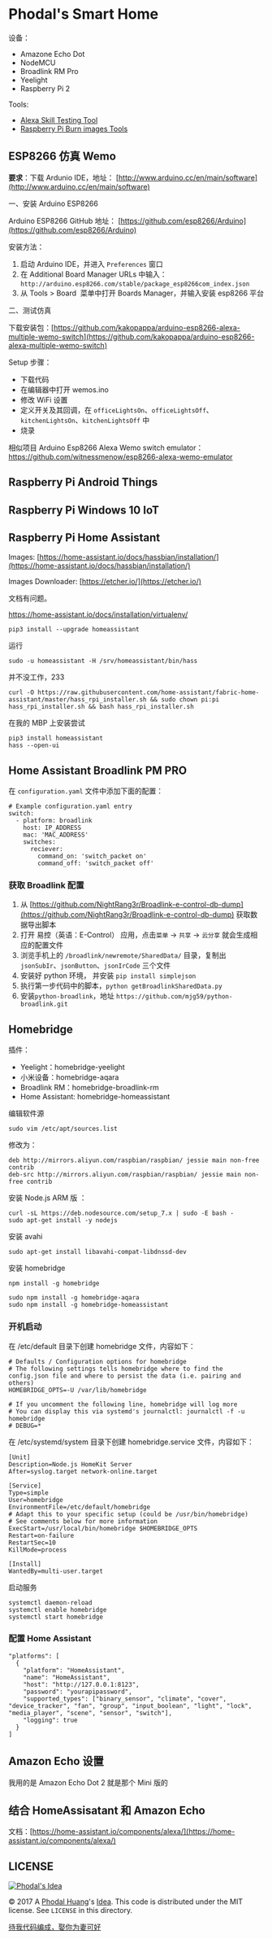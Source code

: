 # Phodal's Smart Home

设备：

 - Amazone Echo Dot
 - NodeMCU
 - Broadlink RM Pro
 - Yeelight
 - Raspberry Pi 2
 
Tools:

 - [Alexa Skill Testing Tool](https://echosim.io/)
 - [Raspberry Pi Burn images Tools](https://etcher.io/)

ESP8266 仿真 Wemo
---

**要求**：下载 Ardunio IDE，地址： [http://www.arduino.cc/en/main/software](http://www.arduino.cc/en/main/software)

一、安装 Arduino ESP8266

Arduino ESP8266 GitHub 地址： [https://github.com/esp8266/Arduino](https://github.com/esp8266/Arduino)

安装方法：

1. 启动 Arduino IDE，并进入 ``Preferences`` 窗口
2. 在 Additional Board Manager URLs 中输入： ``http://arduino.esp8266.com/stable/package_esp8266com_index.json``
3. 从 Tools > Board  菜单中打开 Boards Manager，并输入安装 esp8266 平台

二、测试仿真

下载安装包：[https://github.com/kakopappa/arduino-esp8266-alexa-multiple-wemo-switch](https://github.com/kakopappa/arduino-esp8266-alexa-multiple-wemo-switch)

Setup 步骤：

 - 下载代码
 - 在编辑器中打开 wemos.ino
 - 修改 WiFi 设置
 - 定义开关及其回调，在 ``officeLightsOn``、``officeLightsOff``、``kitchenLightsOn``、``kitchenLightsOff`` 中
 - 烧录

相似项目 Arduino Esp8266 Alexa Wemo switch emulator：https://github.com/witnessmenow/esp8266-alexa-wemo-emulator

Raspberry Pi Android Things
---


Raspberry Pi Windows 10 IoT
---


Raspberry Pi Home Assistant
---

Images: [https://home-assistant.io/docs/hassbian/installation/](https://home-assistant.io/docs/hassbian/installation/)

Images Downloader: [https://etcher.io/](https://etcher.io/)


文档有问题。

https://home-assistant.io/docs/installation/virtualenv/

```
pip3 install --upgrade homeassistant
```

运行

```
sudo -u homeassistant -H /srv/homeassistant/bin/hass
```

并不没工作，233

```
curl -O https://raw.githubusercontent.com/home-assistant/fabric-home-assistant/master/hass_rpi_installer.sh && sudo chown pi:pi hass_rpi_installer.sh && bash hass_rpi_installer.sh
```

在我的 MBP 上安装尝试

```
pip3 install homeassistant
hass --open-ui
```

Home Assistant Broadlink PM PRO
---

在 ``configuration.yaml`` 文件中添加下面的配置：

```
# Example configuration.yaml entry
switch:
  - platform: broadlink
    host: IP_ADDRESS
    mac: 'MAC_ADDRESS'
    switches:
      reciever:
        command_on: 'switch_packet on'
        command_off: 'switch_packet off'
```        

### 获取 Broadlink 配置

1. 从 [https://github.com/NightRang3r/Broadlink-e-control-db-dump](https://github.com/NightRang3r/Broadlink-e-control-db-dump) 获取数据导出脚本
2. 打开 易控（英语：E-Control） 应用，点击``菜单`` -> ``共享`` -> ``云分享`` 就会生成相应的配置文件
3. 浏览手机上的 ``/broadlink/newremote/SharedData/`` 目录，复制出 ``jsonSubIr``、``jsonButton``、``jsonIrCode`` 三个文件
4. 安装好 python 环境， 并安装 ``pip install simplejson``
5. 执行第一步代码中的脚本，``python getBroadlinkSharedData.py``
6. 安装``python-broadlink``，地址 ``https://github.com/mjg59/python-broadlink.git``

Homebridge
---

插件：

 - Yeelight：homebridge-yeelight
 - 小米设备：homebridge-aqara
 - Broadlink RM：homebridge-broadlink-rm 
 - Home Assistant: homebridge-homeassistant

编辑软件源

```
sudo vim /etc/apt/sources.list
```

修改为：

```
deb http://mirrors.aliyun.com/raspbian/raspbian/ jessie main non-free contrib
deb-src http://mirrors.aliyun.com/raspbian/raspbian/ jessie main non-free contrib
```

安装 Node.js ARM 版 ：

```
curl -sL https://deb.nodesource.com/setup_7.x | sudo -E bash -
sudo apt-get install -y nodejs
```

安装 avahi

```
sudo apt-get install libavahi-compat-libdnssd-dev
```

安装 homebridge

```
npm install -g homebridge 
```


```
sudo npm install -g homebridge-aqara
sudo npm install -g homebridge-homeassistant
```

### 开机启动

在 /etc/default 目录下创建 homebridge 文件，内容如下：

```
# Defaults / Configuration options for homebridge
# The following settings tells homebridge where to find the config.json file and where to persist the data (i.e. pairing and others)
HOMEBRIDGE_OPTS=-U /var/lib/homebridge

# If you uncomment the following line, homebridge will log more 
# You can display this via systemd's journalctl: journalctl -f -u homebridge
# DEBUG=*
```

在 /etc/systemd/system 目录下创建 homebridge.service 文件，内容如下：

```
[Unit]
Description=Node.js HomeKit Server 
After=syslog.target network-online.target

[Service]
Type=simple
User=homebridge
EnvironmentFile=/etc/default/homebridge
# Adapt this to your specific setup (could be /usr/bin/homebridge)
# See comments below for more information
ExecStart=/usr/local/bin/homebridge $HOMEBRIDGE_OPTS
Restart=on-failure
RestartSec=10
KillMode=process

[Install]
WantedBy=multi-user.target
```

启动服务

```
systemctl daemon-reload
systemctl enable homebridge
systemctl start homebridge
```

### 配置 Home Assistant

```
"platforms": [
  {
    "platform": "HomeAssistant",
    "name": "HomeAssistant",
    "host": "http://127.0.0.1:8123",
    "password": "yourapipassword",
    "supported_types": ["binary_sensor", "climate", "cover", "device_tracker", "fan", "group", "input_boolean", "light", "lock", "media_player", "scene", "sensor", "switch"],
    "logging": true
  }
]
```

Amazon Echo 设置
---

我用的是 Amazon Echo Dot 2 就是那个 Mini 版的

结合 HomeAssisatant 和 Amazon Echo
---

文档：[https://home-assistant.io/components/alexa/](https://home-assistant.io/components/alexa/)


LICENSE
---

[![Phodal's Idea](http://brand.phodal.com/shields/idea-small.svg)](http://ideas.phodal.com/)

© 2017 A [Phodal Huang](https://www.phodal.com)'s [Idea](http://github.com/phodal/ideas).  This code is distributed under the MIT license. See `LICENSE` in this directory.

[待我代码编成，娶你为妻可好](http://www.xuntayizhan.com/blog/ji-ke-ai-qing-zhi-er-shi-dai-wo-dai-ma-bian-cheng-qu-ni-wei-qi-ke-hao-wan/)

